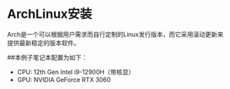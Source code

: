 # ArchLinux安装

Arch是一个可以根据用户需求而自行定制的Linux发行版本，而它采用滚动更新来提供最新稳定的版本软件。

##本例子笔记本配置为如下：
- CPU: 12th Gen Intel i9-12900H（带核显）
- GPU: NVIDIA GeForce RTX 3060

